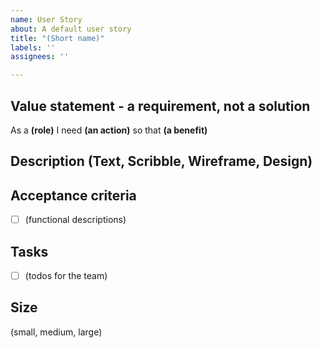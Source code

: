 ```yaml
---
name: User Story
about: A default user story
title: "(Short name)"
labels: ''
assignees: ''

---
```


## Value statement - a requirement, not a solution
As a **(role)**
I need **(an action)**
so that **(a benefit)**

## Description (Text, Scribble, Wireframe, Design)

## Acceptance criteria
- [ ] (functional descriptions)

## Tasks
- [ ] (todos for the team)

## Size
(small, medium, large)

